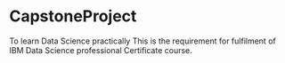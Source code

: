 # CapstoneProject
To learn Data Science practically
This is the requirement for fulfilment of IBM Data Science professional Certificate course.
